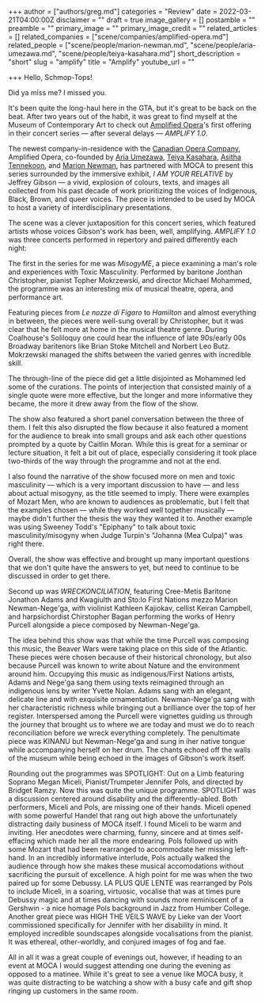 +++
author = ["authors/greg.md"]
categories = "Review"
date = 2022-03-21T04:00:00Z
disclaimer = ""
draft = true
image_gallery = []
postamble = ""
preamble = ""
primary_image = ""
primary_image_credit = ""
related_articles = []
related_companies = ["scene/companies/amplified-opera.md"]
related_people = ["scene/people/marion-newman.md", "scene/people/aria-umezawa.md", "scene/people/teiya-kasahara.md"]
short_description = "short"
slug = "amplify"
title = "Amplify"
youtube_url = ""

+++
Hello, Schmop-Tops!

Did ya miss me? I missed you.

It's been quite the long-haul here in the GTA, but it's great to be back on the beat. After two years out of the habit, it was great to find myself at the Museum of Contemporary Art to check out [Amplified Opera](/scene/companies/amplified-opera/)'s first offering in their concert series — after several delays — _AMPLIFY 1.0_.

The newest company-in-residence with the [Canadian Opera Company](/scene/companies/canadian-opera-company/), Amplified Opera, co-founded by [Aria Umezawa](/scene/people/aria-umezawa/), [Teiya Kasahara](/scene/people/teiya-kasahara/), [Asitha Tennekoon](/scene/people/asitha-tennekoon/), and [Marion Newman](/scene/people/marion-newman/), has partnered with MOCA to present this series surrounded by the immersive exhibit, _I AM YOUR RELATIVE_ by Jeffrey Gibson — a vivid, explosion of colours, texts, and images all collected from his past decade of work prioritizing the voices of Indigenous, Black, Brown, and queer voices. The piece is intended to be used by MOCA to host a variety of interdisciplinary presentations.

The scene was a clever juxtaposition for this concert series, which featured artists whose voices Gibson's work has been, well, amplifying. _AMPLIFY 1.0_ was three concerts performed in repertory and paired differently each night:

The first in the series for me was _MisogyME_, a piece examining a man's role and experiences with Toxic Masculinity. Performed by baritone Jonthan Christopher, pianist Topher Mokrzewski, and director Michael Mohammed, the programme was an interesting mix of musical theatre, opera, and performance art. 

Featuring pieces from _Le nozze di Figaro_ to _Hamilton_ and almost everything in between, the pieces were well-sung overall by Christopher, but it was clear that he felt more at home in the musical theatre genre. During Coalhouse's Soliloquy one could hear the influence of late 90s/early 00s Broadway baritenors like Brian Stoke Mitchell and Norbert Leo Butz. Mokrzewski managed the shifts between the varied genres with incredible skill. 

The through-line of the piece did get a little disjointed as Mohammed led some of the curations. The points of interjection that consisted mainly of a single quote were more effective, but the longer and more informative they became, the more it drew away from the flow of the show. 

The show also featured a short panel conversation between the three of them. I felt this also disrupted the flow because it also featured a moment for the audience to break into small groups and ask each other questions prompted by a quote by Caitlin Moran. While this is great for a seminar or lecture situation, it felt a bit out of place, especially considering it took place two-thirds of the way through the programme and not at the end. 

I also found the narrative of the show focused more on men and toxic masculinity — which is a very important discussion to have — and less about actual misogyny, as the title seemed to imply. There were examples of Mozart Men, who are known to audiences as problematic, but I felt that the examples chosen — while they worked well together musically — maybe didn't further the thesis the way they wanted it to. Another example was using Sweeney Todd's "Epiphany" to talk about toxic masculinity/misogyny when Judge Turpin's "Johanna (Mea Culpa)" was right there. 

Overall, the show was effective and brought up many important questions that we don't quite have the answers to yet, but need to continue to be discussed in order to get there.

Second up was _WRECKONCILIATION_, featuring Cree-Metis Baritone Jonathon Adams and Kwagiulth and Sto:lo First Nations mezzo Marion Newman-Nege'ga, with violinist Kathleen Kajiokav, cellist Keiran Campbell, and harpsichordist Chirstopher Bagan performing the works of Henry Purcell alongside a piece composed by Newman-Nege'ga. 

The idea behind this show was that while the time Purcell was composing this music, the Beaver Wars were taking place on this side of the Atlantic. These pieces were chosen because of their historical chronology, but also because Purcell was known to write about Nature and the environment around him. Occupying this music as indigenous/First Nations artists, Adams and Nege'ga sang them using texts reimagined through an indigenous lens by writer Yvette Nolan. Adams sang with an elegant, delicate line and with exquisite ornamentation. Newman-Nege'ga sang with her characteristic richness while bringing out a brilliance over the top of her register. Interspersed among the Purcell were vignettes guiding us through the journey that brought us to where we are today and must we do to reach reconciliation before we wreck everything completely. The penultimate piece was KINANU but Newman-Nege'ga and sung in iher native tongue while accompanying herself on her drum. The chants echoed off the walls of the museum while being echoed in the images of Gibson's work itself.

Rounding out the programmes was SPOTLIGHT: Out on a Limb featuring Soprano Megan Miceli, Pianist/Trumpeter Jennifer Pols, and directed by Bridget Ramzy. Now this was quite the unique programme. SPOTLIGHT was a discussion centered around disability and the differently-abled. Both performers, Miceli and Pols, are missing one of their hands. Miceli opened with some powerful Handel that rang out high above the unfortunately distracting daily business of MOCA itself. I found Miceli to be warm and inviting. Her anecdotes were charming, funny, sincere and at times self-effacing which made her all the more endearing. Pols followed up with some Mozart that had been rearranged to accommodate her missing left-hand. In an incredibly informative interlude, Pols actually walked the audience through how she makes these musical accomodations without sacrificing the pursuit of excellence. A high point for me was when the two paired up for some Debussy. LA PLUS QUE LENTE was rearranged by Pols to include Miceli, in a soaring, virtuosic, vocalise that was at times pure Debussy magic and at times dancing with sounds more reminiscent of a Gershwin - a nice homage Pols background in Jazz from Humber College. Another great piece was HIGH THE VEILS WAVE by Lieke van der Voort commissioned specifically for Jennifer with her disability in mind. It employed incredible soundscapes alongside vocalisations from the pianist. It was ethereal, other-worldly, and conjured images of fog and fae.

All in all it was a great couple of evenings out, however, if heading to an event at MOCA I would suggest attending one during the evening as opposed to a matinee. While it's great to see a venue like MOCA busy, it was quite distracting to be watching a show with a busy cafe and gift shop ringing up customers in the same room.